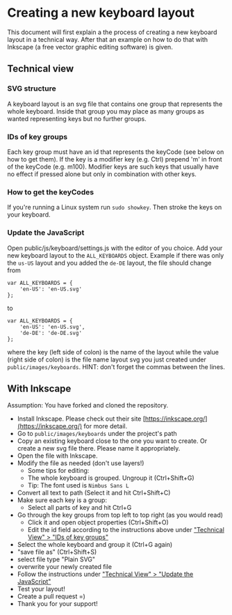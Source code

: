 Creating a new keyboard layout
==============================
This document will first explain a the process of creating a new keyboard layout
in a technical way. After that an example on how to do that with Inkscape
(a free vector graphic editing software) is given.


Technical view
--------------
### SVG structure ###
A keyboard layout is an svg file that contains one group that represents the
whole keyboard. Inside that group you may place as many groups as wanted
representing keys but no further groups.

### IDs of key groups ###
Each key group must have an id that
represents the keyCode (see below on how to get them). If the key is a modifier
key (e.g. Ctrl) prepend 'm' in front of the keyCode (e.g. m100). Modifier keys
are such keys that usually have no effect if pressed alone but only in
combination with other keys.

### How to get the keyCodes ###
If you're running a Linux system run `sudo showkey`. Then stroke the keys on
your keyboard.

### Update the JavaScript ###
Open public/js/keyboard/settings.js with the editor of you choice. Add your new
keyboard layout to the `ALL_KEYBOARDS` object. Example if there was only the
`us-US` layout and you added the `de-DE` layout, the file should change from

    var ALL_KEYBOARDS = {
        'en-US': 'en-US.svg'
    };
    
to

    var ALL_KEYBOARDS = {
        'en-US': 'en-US.svg',
        'de-DE': 'de-DE.svg'
    };

where the key (left side of colon) is the name of the layout while the value
(right side of colon) is the file name layout svg you just created under
`public/images/keyboards`. HINT: don't forget the commas between the lines.

With Inkscape
-------------
Assumption: You have forked and cloned the repository.

  * Install Inkscape. Please check out their site
    [https://inkscape.org/](https://inkscape.org/) for more detail.
  * Go to `public/images/keyboards` under the project's path
  * Copy an existing keyboard close to the one you want to create.
    Or create a new svg file there. Please name it appropriately.
  * Open the file with Inkscape.
  * Modify the file as needed (don't use layers!)
    * Some tips for editing:
    * The whole keyboard is grouped. Ungroup it (Ctrl+Shift+G)
    * Tip: The font used is `Nimbus Sans L`
  * Convert all text to path (Select it and hit Ctrl+Shift+C)
  * Make sure each key is a group:
    * Select all parts of key and hit Ctrl+G
  * Go through the key groups from top left to top right (as you would read)
    * Click it and open object properties (Ctrl+Shift+O)
    * Edit the id field according to the instructions above under
      ["Technical View" > "IDs of key groups"](#ids-of-key-groups)
  * Select the whole keyboard and group it (Ctrl+G again)
  * "save file as" (Ctrl+Shift+S)
  * select file type "Plain SVG"
  * overwrite your newly created file
  * Follow the instructions under
    ["Technical View" > "Update the JavaScript"](#update-the-javascript)
  * Test your layout!
  * Create a pull request =)
  * Thank you for your support!
  



